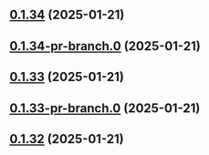 ## [0.1.34](https://github.com/latha-414/AWS-CICD-web-app/compare/v0.1.34-pr-branch.0...v0.1.34) (2025-01-21)



## [0.1.34-pr-branch.0](https://github.com/latha-414/AWS-CICD-web-app/compare/v0.1.33...v0.1.34-pr-branch.0) (2025-01-21)



## [0.1.33](https://github.com/latha-414/AWS-CICD-web-app/compare/v0.1.33-pr-branch.0...v0.1.33) (2025-01-21)



## [0.1.33-pr-branch.0](https://github.com/latha-414/AWS-CICD-web-app/compare/v0.1.32...v0.1.33-pr-branch.0) (2025-01-21)



## [0.1.32](https://github.com/latha-414/AWS-CICD-web-app/compare/v0.1.32-pr-branch.0...v0.1.32) (2025-01-21)




